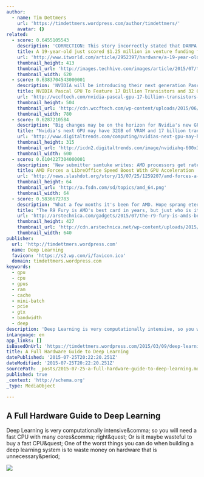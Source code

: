 ```yaml
---
author:
  - name: Tim Dettmers
    url: 'https://timdettmers.wordpress.com/author/timdettmers/'
    avatar: {}
related:
  - score: 0.6455105543
    description: 'CORRECTION: This story incorrectly stated that DARPA was the source of the $1.25M funding. The $1.25M funding round is venture capital and not DARPA. The headline and first paragraph have been corrected accordingly.'
    title: A 19-year-old just scored $1.25 million in venture funding for chip design
    url: 'http://www.itworld.com/article/2952397/hardware/a-19-year-old-just-scored-a-darpa-contract-for-chip-design.html'
    thumbnail_height: 413
    thumbnail_url: 'http://images.techhive.com/images/article/2015/07/thomas-sohmers-100598125-primary.idge.jpg'
    thumbnail_width: 620
  - score: 0.6383704543000001
    description: 'NVIDIA will be introducing their next generation Pascal GPU in 2016 which will introduce several new and key technologies to the green team. The Pascal GPU will be the successor to the current generation Maxwell GPU and from the looks of it, it is going to be a beast of a chip.'
    title: NVIDIA Pascal GPU To Feature 17 Billion Transistors and 32 GB HBM2 VRAM - Full CUDA Compute Architecture Arrives in 2016
    url: 'http://wccftech.com/nvidia-pascal-gpu-17-billion-transistors-32-gb-hbm2-vram-arrives-in-2016/'
    thumbnail_height: 504
    thumbnail_url: 'http://cdn.wccftech.com/wp-content/uploads/2015/06/NVIDIA-Pascal-GPU-Module.jpg'
    thumbnail_width: 780
  - score: 0.6287210584
    description: "Big changes may be on the horizon for Nvidia's new GPU, Pascal, if the rumors Fudzilla is reporting are accurate. Information has leaked about the upcoming revision that points to more than twice the transistors of the current Maxwell chip found in the Titan X, with support for up to 32GB of RAM."
    title: "Nvidia's next GPU may have 32GB of VRAM and 17 billion transistors"
    url: 'http://www.digitaltrends.com/computing/nvidias-next-gpu-may-have-32gb-of-vram-and-17-billion-transistors/'
    thumbnail_height: 315
    thumbnail_url: 'http://icdn2.digitaltrends.com/image/nvidiahq-600x315-c.jpg'
    thumbnail_width: 600
  - score: 0.6104227304000001
    description: 'New submitter samtuke writes: AMD processors get rated and reviewed based on performance. It is in our self-interest to make things work really, really fast on AMD hardware. AMD engineers contribute to LibreOffice, for good reason. Think about what happens behind a spreadsheet calculation. There can...'
    title: AMD Forces a LibreOffice Speed Boost With GPU Acceleration
    url: 'http://news.slashdot.org/story/15/07/25/1259207/amd-forces-a-libreoffice-speed-boost-with-gpu-acceleration'
    thumbnail_height: 64
    thumbnail_url: 'http://a.fsdn.com/sd/topics/amd_64.png'
    thumbnail_width: 64
  - score: 0.5836672783
    description: "What a few months it's been for AMD. Hope sprang eternal after AMD began to drop details on its latest GPU architecture update, named Fiji, which features an all-new, much-hyped technology called High Bandwidth Memory (HBM)."
    title: "The R9 Fury is AMD's best card in years, but just who is it for?"
    url: 'http://arstechnica.com/gadgets/2015/07/the-r9-fury-is-amds-best-card-in-years-but-just-who-is-it-for/'
    thumbnail_height: 427
    thumbnail_url: 'http://cdn.arstechnica.net/wp-content/uploads/2015/07/DSC06180-640x427.jpg'
    thumbnail_width: 640
publisher:
  url: 'http://timdettmers.wordpress.com'
  name: Deep Learning
  favicon: 'https://s2.wp.com/i/favicon.ico'
  domain: timdettmers.wordpress.com
keywords:
  - gpu
  - cpu
  - gpus
  - ram
  - cache
  - mini-batch
  - pcie
  - gtx
  - bandwidth
  - deep
description: 'Deep Learning is very computationally intensive, so you will need a fast CPU with many cores, right? Or is it maybe wasteful to buy a fast CPU? One of the worst things you can do when building a deep learning system is to waste money on hardware that is unnecessary.'
inLanguage: en
app_links: []
isBasedOnUrl: 'https://timdettmers.wordpress.com/2015/03/09/deep-learning-hardware-guide/'
title: A Full Hardware Guide to Deep Learning
datePublished: '2015-07-25T20:22:20.251Z'
dateModified: '2015-07-25T20:22:20.251Z'
sourcePath: _posts/2015-07-25-a-full-hardware-guide-to-deep-learning.md
published: true
_context: 'http://schema.org'
_type: MediaObject

---
```

<article style=""><h1>A Full Hardware Guide to Deep Learning</h1><p>Deep Learning is very computationally intensive&amp;comma; so you will need a fast CPU with many cores&amp;comma; right&amp;quest; Or is it maybe wasteful to buy a fast CPU&amp;quest; One of the worst things you can do when building a deep learning system is to waste money on hardware that is unnecessary&amp;period;</p><img src="https://timdettmers.files.wordpress.com/2015/03/suspectlineup.jpg?w=700&amp;h=394" /></article>